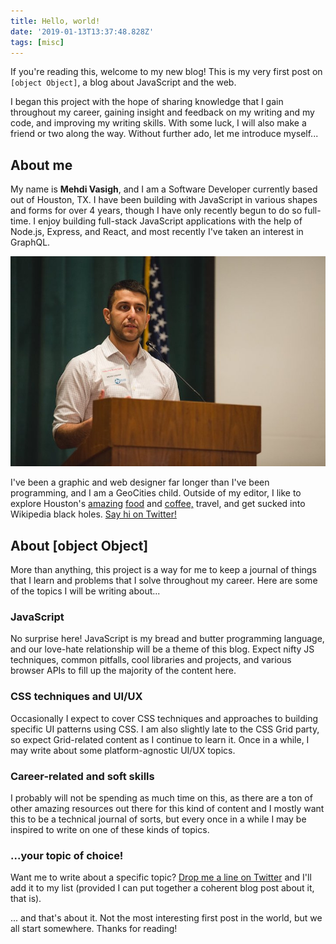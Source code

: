 ```yaml
---
title: Hello, world!
date: '2019-01-13T13:37:48.828Z'
tags: [misc]
---
```


If you're reading this, welcome to my new blog! This is my very first post on `[object Object]`, a blog about JavaScript and the web.

I began this project with the hope of sharing knowledge that I gain throughout my career, gaining insight and feedback on my writing and my code, and improving my writing skills. With some luck, I will also make a friend or two along the way. Without further ado, let me introduce myself...

## About me

My name is **Mehdi Vasigh**, and I am a Software Developer currently based out of Houston, TX. I have been building with JavaScript in various shapes and forms for over 4 years, though I have only recently begun to do so full-time. I enjoy building full-stack JavaScript applications with the help of Node.js, Express, and React, and most recently I've taken an interest in GraphQL.

![Photo of Mehdi](./mehdi.jpg)

I've been a graphic and web designer far longer than I've been programming, and I am a GeoCities child. Outside of my editor, I like to explore Houston's [amazing](https://www.google.com/maps/place/El+Paraiso+Mexican+Restaurant/@29.7482438,-95.3921086,17z/data=!3m1!4b1!4m5!3m4!1s0x8640bf60a2e6e181:0x78d593c58a5a5ffe!8m2!3d29.7482438!4d-95.3899199) [food](https://www.eatlola.com/) and [coffee,](https://m.facebook.com/blackhole.coffeehouse/) travel, and get sucked into Wikipedia black holes. [Say hi on Twitter!](https://twitter.com/intent/tweet?screen_name=mehdi_vasigh)

## About [object Object]

More than anything, this project is a way for me to keep a journal of things that I learn and problems that I solve throughout my career. Here are some of the topics I will be writing about...

### JavaScript

No surprise here! JavaScript is my bread and butter programming language, and our love-hate relationship will be a theme of this blog. Expect nifty JS techniques, common pitfalls, cool libraries and projects, and various browser APIs to fill up the majority of the content here.

### CSS techniques and UI/UX

Occasionally I expect to cover CSS techniques and approaches to building specific UI patterns using CSS. I am also slightly late to the CSS Grid party, so expect Grid-related content as I continue to learn it. Once in a while, I may write about some platform-agnostic UI/UX topics.

### Career-related and soft skills

I probably will not be spending as much time on this, as there are a ton of other amazing resources out there for this kind of content and I mostly want this to be a technical journal of sorts, but every once in a while I may be inspired to write on one of these kinds of topics.

### ...your topic of choice!

Want me to write about a specific topic? [Drop me a line on Twitter](https://twitter.com/intent/tweet?screen_name=mehdi_vasigh) and I'll add it to my list (provided I can put together a coherent blog post about it, that is).

... and that's about it. Not the most interesting first post in the world, but we all start somewhere. Thanks for reading!
